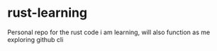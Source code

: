 # rust-learning
Personal repo for the rust code i am learning, will also function as me exploring github cli
